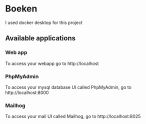 # Boeken

I used docker desktop for this project

## Available applications

### Web app
To access your webapp go to http://localhost

### PhpMyAdmin
To access your mysql database UI called PhpMyAdmin, go to http://localhost:8000

### Mailhog
To access your mail UI called Mailhog, go to http://localhost:8025
